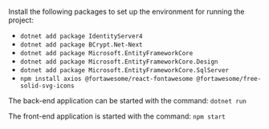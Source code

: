 Install the following packages to set up the environment for running the project:

- `dotnet add package IdentityServer4`
- `dotnet add package BCrypt.Net-Next`
- `dotnet add package Microsoft.EntityFrameworkCore`
- `dotnet add package Microsoft.EntityFrameworkCore.Design`
- `dotnet add package Microsoft.EntityFrameworkCore.SqlServer`
- `npm install axios @fortawesome/react-fontawesome @fortawesome/free-solid-svg-icons`


The back-end application can be started with the command: `dotnet run`

The front-end application is started with the command: `npm start`
